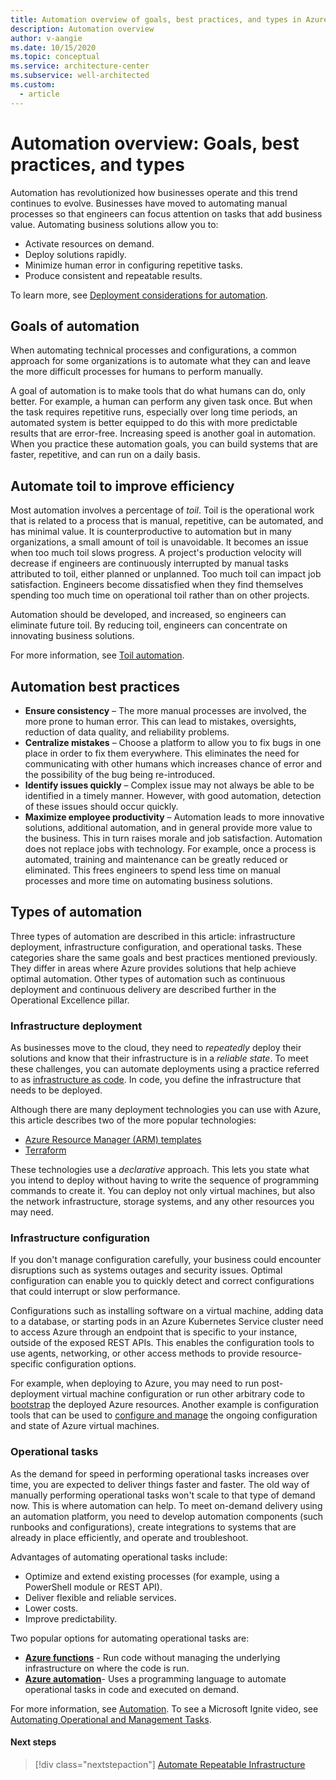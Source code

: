 ```yaml
---
title: Automation overview of goals, best practices, and types in Azure
description: Automation overview
author: v-aangie
ms.date: 10/15/2020
ms.topic: conceptual
ms.service: architecture-center
ms.subservice: well-architected
ms.custom:
  - article
---
```


# Automation overview: Goals, best practices, and types

Automation has revolutionized how businesses operate and this trend continues to evolve. Businesses have moved to automating manual processes so that engineers can focus attention on tasks that add business value. Automating business solutions allow you to:

- Activate resources on demand.
- Deploy solutions rapidly.
- Minimize human error in configuring repetitive tasks.
- Produce consistent and repeatable results.

To learn more, see [Deployment considerations for automation](./deployment.md#automation).

## Goals of automation

When automating technical processes and configurations, a common approach for some organizations is to automate what they can and leave the more difficult processes for humans to perform manually.

A goal of automation is to make tools that do what humans can do, only better. For example, a human can perform any given task once. But when the task requires repetitive runs, especially over long time periods, an automated system is better equipped to do this with more predictable results that are error-free. Increasing speed is another goal in automation. When you practice these automation goals, you can build systems that are faster, repetitive, and can run on a daily basis.

## Automate toil to improve efficiency

Most automation involves a percentage of *toil*. Toil is the operational work that is related to a process that is manual, repetitive, can be automated, and has minimal value. It is counterproductive to automation but in many organizations, a small amount of toil is unavoidable. It becomes an issue when too much toil slows progress. A project's production velocity will decrease if engineers are continuously interrupted by manual tasks attributed to toil, either planned or unplanned. Too much toil can impact job satisfaction. Engineers become dissatisfied when they find themselves spending too much time on operational toil rather than on other projects.

Automation should be developed, and increased, so engineers can eliminate future toil. By reducing toil, engineers can concentrate on innovating business solutions.

For more information, see [Toil automation](https://www.coursera.org/lecture/developing-a-google-sre-culture/toil-automation-BpNqj).

## Automation best practices

- **Ensure consistency** – The more manual processes are involved, the more prone to human error. This can lead to mistakes, oversights, reduction of data quality, and reliability problems.
- **Centralize mistakes** – Choose a platform to allow you to fix bugs in one place in order to fix them everywhere. This eliminates the need for communicating with other humans which increases chance of error and the possibility of the bug being re-introduced.
- **Identify issues quickly** – Complex issue may not always be able to be identified in a timely manner. However, with good automation, detection of these issues should occur quickly.
- **Maximize employee productivity** – Automation leads to more innovative solutions, additional automation, and in general provide more value to the business. This in turn raises morale and job satisfaction. Automation does not replace jobs with technology. For example, once a process is automated, training and maintenance can be greatly reduced or eliminated. This frees engineers to spend less time on manual processes and more time on automating business solutions.

## Types of automation

Three types of automation are described in this article: infrastructure deployment, infrastructure configuration, and operational tasks. These categories share the same goals and best practices mentioned previously. They differ in areas where Azure provides solutions that help achieve optimal automation. Other types of automation such as continuous deployment and continuous delivery are described further in the Operational Excellence pillar.

### Infrastructure deployment

As businesses move to the cloud, they need to *repeatedly* deploy their solutions and know that their infrastructure is in a *reliable state*. To meet these challenges, you can automate deployments using a practice referred to as [infrastructure as code](./automation-infrastructure.md). In code, you define the infrastructure that needs to be deployed.

Although there are many deployment technologies you can use with Azure, this article describes two of the more popular technologies:

- [Azure Resource Manager (ARM) templates](./automation-infrastructure.md#automate-deployments-with-arm-templates)
- [Terraform](./automation-infrastructure.md#automate-deployments-with-terraform)

These technologies use a *declarative* approach. This lets you state what you intend to deploy without having to write the sequence of programming commands to create it. You can deploy not only virtual machines, but also the network infrastructure, storage systems, and any other resources you may need.
 
### Infrastructure configuration

If you don't manage configuration carefully, your business could encounter disruptions such as systems outages and security issues. Optimal configuration can enable you to quickly detect and correct configurations that could interrupt or slow performance.

Configurations such as installing software on a virtual machine, adding data to a database, or starting pods in an Azure Kubernetes Service cluster need to access Azure through an endpoint that is specific to your instance, outside of the exposed REST APIs. This enables the configuration tools to use agents, networking, or other access methods to provide resource-specific configuration options.

For example, when deploying to Azure, you may need to run post-deployment virtual machine configuration or run other arbitrary code to [bootstrap](./automation-configuration.md#bootstrap-automation) the deployed Azure resources. Another example is configuration tools that can be used to [configure and manage](./automation-configuration.md#configuration-management) the ongoing configuration and state of Azure virtual machines.

### Operational tasks

As the demand for speed in performing operational tasks increases over time, you are expected to deliver things faster and faster. The old way of manually performing operational tasks won't scale to that type of demand now. This is where automation can help. To meet on-demand delivery using an automation platform, you need to develop automation components (such runbooks and configurations), create integrations to systems that are already in place efficiently, and operate and troubleshoot.

Advantages of automating operational tasks include:

- Optimize and extend existing processes (for example, using a PowerShell module or REST API).
- Deliver flexible and reliable services.
- Lower costs.
- Improve predictability.

Two popular options for automating operational tasks are:

- [**Azure functions**](./automation-tasks.md#azure-functions) - Run code without managing the underlying infrastructure on where the code is run.
- [**Azure automation**](./automation-tasks.md#azure-automation)- Uses a programming language to automate operational tasks in code and executed on demand.

For more information, see [Automation](./automation-tasks.md). To see a Microsoft Ignite video, see [Automating Operational and Management Tasks](https://azure.microsoft.com/resources/videos/microsoft-ignite-2015-automating-operational-and-management-tasks-using-azure-automation/).

#### Next steps

> [!div class="nextstepaction"]
> [Automate Repeatable Infrastructure](./automation-infrastructure.md)